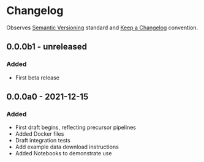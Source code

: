 # Changelog

Observes [Semantic Versioning](https://semver.org/spec/v2.0.0.html) standard and [Keep a Changelog](https://keepachangelog.com/en/1.0.0/) convention.

## 0.0.0b1 - unreleased
### Added
+ First beta release

## 0.0.0a0 - 2021-12-15
### Added
+ First draft begins, reflecting precursor pipelines
+ Added Docker files
+ Draft integration tests
+ Add example data download instructions
+ Added Notebooks to demonstrate use
